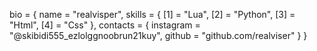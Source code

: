 bio = {
    name = "realvisper",
    skills = {
        [1] = "Lua",
        [2] = "Python",
        [3] = "Html",
        [4] = "Css"
    },
    contacts = {
        instagram = "@skibidi555_ezlolggnoobrun21kuy",
        github = "github.com/realviser"
    }
}
